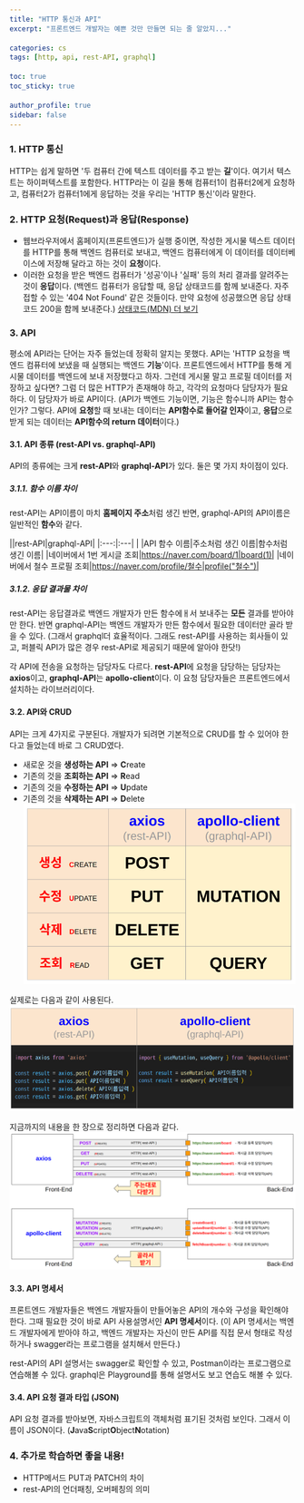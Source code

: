 ```yaml
---
title: "HTTP 통신과 API"
excerpt: "프론트엔드 개발자는 예쁜 것만 만들면 되는 줄 알았지..."

categories: cs
tags: [http, api, rest-API, graphql]

toc: true
toc_sticky: true

author_profile: true
sidebar: false
---
```



### 1. HTTP 통신
HTTP는 쉽게 말하면 '두 컴퓨터 간에 텍스트 데이터를 주고 받는 **길**'이다. 여기서 텍스트는 하이퍼텍스트를 포함한다. HTTP라는 이 길을 통해 컴퓨터1이 컴퓨터2에게 요청하고, 컴퓨터2가 컴퓨터1에게 응답하는 것을 우리는 'HTTP 통신'이라 말한다.


### 2. HTTP 요청(Request)과 응답(Response)
- 웹브라우저에서 홈페이지(프론트엔드)가 실행 중이면, 작성한 게시물 텍스트 데이터를 HTTP를 통해 백엔드 컴퓨터로 보내고, 백엔드 컴퓨터에게 이 데이터를 데이터베이스에 저장해 달라고 하는 것이 **요청**이다.
- 이러한 요청을 받은 백엔드 컴퓨터가 '성공'이나 '실패' 등의 처리 결과를 알려주는 것이 **응답**이다.
(백엔드 컴퓨터가 응답할 때, 응답 상태코드를 함께 보내준다. 자주 접할 수 있는 '404 Not Found' 같은 것들이다. 만약 요청에 성공했으면 응답 상태코드 200을 함께 보내준다.)
[상태코드(MDN) 더 보기](https://developer.mozilla.org/ko/docs/Web/HTTP/Status)


### 3. API
평소에 API라는 단어는 자주 들었는데 정확히 알지는 못했다. API는 'HTTP 요청을 백엔드 컴퓨터에 보냈을 때 실행되는 백엔드 **기능**'이다. 프론트엔드에서 HTTP를 통해 게시물 데이터를 백엔드에 보내 저장했다고 하자. 그런데 게시물 말고 프로필 데이터를 저장하고 싶다면? 그럼 더 많은 HTTP가 존재해야 하고, 각각의 요청마다 담당자가 필요하다. 이 담당자가 바로 API이다. 
(API가 백엔드 기능이면, 기능은 함수니까 API는 함수인가? 그렇다. API에 **요청**할 때 보내는 데이터는 **API함수로 들어갈 인자**이고, **응답**으로 받게 되는 데이터는 **API함수의 return 데이터**이다.)

#### 3.1. API 종류 (rest-API vs. graphql-API)
API의 종류에는 크게 **rest-API**와 **graphql-API**가 있다. 둘은 몇 가지 차이점이 있다.

##### 3.1.1. 함수 이름 차이
rest-API는 API이름이 마치 **홈페이지 주소**처럼 생긴 반면, graphql-API의 API이름은 일반적인 **함수**와 같다. 

||rest-API|graphql-API|
|:---:|:---| |
|API 함수 이름|주소처럼 생긴 이름|함수처럼 생긴 이름|
|네이버에서 1번 게시글 조회|https://naver.com/board/1|board(1)|
|네이버에서 철수 프로필 조회|https://naver.com/profile/철수|profile("철수")|

##### 3.1.2. 응답 결과물 차이
rest-API는 응답결과로 백엔드 개발자가 만든 함수에ㅐ서 보내주는 **모든** 결과를 받아야만 한다. 반면 graphql-API는 백엔드 개발자가 만든 함수에서 필요한 데이터만 골라 받을 수 있다. (그래서 graphql더 효율적이다. 그래도 rest-API를 사용하는 회사들이 있고, 퍼블릭 API가 많은 경우 rest-API로 제공되기 때문에 알아야 한닷!)

각 API에 전송을 요청하는 담당자도 다르다. **rest-API**에 요청을 담당하는 담당자는 **axios**이고, **graphql-API**는 **apollo-client**이다. 이 요청 담당자들은 프론트엔드에서 설치하는 라이브러리이다.

#### 3.2. API와 CRUD
API는 크게 4가지로 구분된다. 개발자가 되려면 기본적으로 CRUD를 할 수 있어야 한다고 들었는데 바로 그 CRUD였다. 
- 새로운 것을 **생성하는 API** => **C**reate
- 기존의 것을 **조회하는 API** => **R**ead
- 기존의 것을 **수정하는 API** => **U**pdate
- 기존의 것을 **삭제하는 API** => **D**elete
![crud](/assets/images/api/crud.png)

실제로는 다음과 같이 사용된다.
![crude_usage](/assets/images/api/crud_usage.png)

지금까지의 내용을 한 장으로 정리하면 다음과 같다.
![api_summary](/assets/images/api/api_summary.png)

#### 3.3. API 명세서
프론트엔드 개발자들은 백엔드 개발자들이 만들어놓은 API의 개수와 구성을 확인해야 한다. 그때 필요한 것이 바로 API 사용설명서인 **API 명세서**이다. (이 API 명세서는 백엔드 개발자에게 받아야 하고, 백엔드 개발자는 자신이 만든 API를 직접 문서 형태로 작성하거나 swagger라는 프로그램을 설치해서 만든다.)

rest-API의 API 설명서는 swagger로 확인할 수 있고, Postman이라는 프로그램으로 연습해볼 수 있다.
graphql은 Playground를 통해 설명서도 보고 연습도 해볼 수 있다.

#### 3.4. API 요청 결과 타입 (JSON)
API 요청 결과를 받아보면, 자바스크립트의 객체처럼 표기된 것처럼 보인다. 그래서 이름이 JSON이다. (**J**ava**S**cript**O**bject**N**otation)


### 4. 추가로 학습하면 좋을 내용!
- HTTP메서드 PUT과 PATCH의 차이
- rest-API의 언더패칭, 오버페칭의 의미